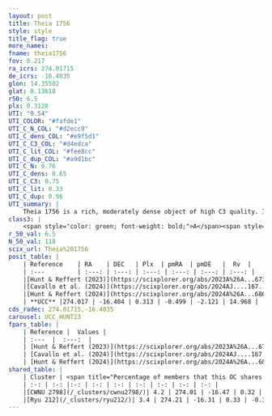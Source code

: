 ```yaml
---
layout: post
title: Theia 1756
style: style
title_flag: true
more_names: 
fname: theia1756
fov: 0.217
ra_icrs: 274.01715
de_icrs: -16.4035
glon: 14.35502
glat: 0.13618
r50: 6.5
plx: 0.3128
UTI: "0.54"
UTI_COLOR: "#fafde1"
UTI_C_N_COL: "#d2ecc9"
UTI_C_dens_COL: "#e9f5d1"
UTI_C_C3_COL: "#d4edca"
UTI_C_lit_COL: "#fee8cc"
UTI_C_dup_COL: "#a9d1bc"
UTI_C_N: 0.76
UTI_C_dens: 0.65
UTI_C_C3: 0.75
UTI_C_lit: 0.33
UTI_C_dup: 0.96
UTI_summary: |
    Theia 1756 is a rich, moderately dense object of high C3 quality. It was recently reported in the literature.This is a unique object, which shares a very small percentage of members with at least one previously reported entry.
class3: |
    <span style="color: green; font-weight: bold;">A</span><span style="color: #FFC300; font-weight: bold;">B</span>
r_50_val: 6.5
N_50_val: 118
scix_url: Theia%201756
posit_table: |
    | Reference    | RA    | DEC   | Plx  | pmRA  | pmDE   |  Rv  |
    | :---         | :---: | :---: | :---: | :---: | :---: | :---: |
    |[Hunt & Reffert (2023)](https://scixplorer.org/abs/2023A%26A...673A.114H) | 274.02 | -16.41 | 0.325 | -0.467 | -2.085 | 34.36 |
    |[Cavallo et al. (2024)](https://scixplorer.org/abs/2024AJ....167...12C) | 273.895 | -16.5 | 0.325 | -- | -- | -- |
    |[Hunt & Reffert (2024)](https://scixplorer.org/abs/2024A%26A...686A..42H) | 274.02 | -16.41 | 0.325 | -0.467 | -2.085 | 34.36 |
    | **UCC** |274.017 | -16.404 | 0.313 | -0.499 | -2.121 | 14.968 | 
cds_radec: 274.01715,-16.4035
carousel: UCC_HUNT23
fpars_table: |
    | Reference |  Values |
    | :---  |  :---:  |
    | [Hunt & Reffert (2023)](https://scixplorer.org/abs/2023A%26A...673A.114H) | `AV50=3.749, diffAV50=3.186, MOD50=12.222, logAge50=7.966` |
    | [Cavallo et al. (2024)](https://scixplorer.org/abs/2024AJ....167...12C) | `AV50=4.65, dMod50=12.43, logAge50=7.28, [Fe/H]50=0.12` |
    | [Hunt & Reffert (2024)](https://scixplorer.org/abs/2024A%26A...686A..42H) | `MassJ=5691.86` |
shared_table: |
    | Cluster | <span title="Percentage of members that this OC shares with the ones listed">%</span>   | RA   | DEC   | Plx   | pmRA  | pmDE  | Rv | UTI |
    | :-: | :-: |:-: | :-: | :-: | :-: | :-: | :-: | :-: |
    |[CWNU 2798](/_clusters/cwnu2798/)| 4.2 | 274.01 | -16.47 | 0.32 | -0.77 | -2.55 | 30.15 |0.44 |
    |[Ryu 212](/_clusters/ryu212/)| 3.4 | 274.21 | -16.31 | 0.33 | -0.36 | -2.39 | -0.92 |0.31 |
---
```

